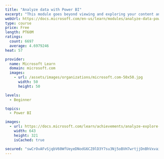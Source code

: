 ```yaml
---
title: "Analyze data with Power BI"
excerpt: "This module goes beyond viewing and exploring your content and explains how to interact with it by working with reports and dashboards to uncover and share new business insights."
webUrl: https://docs.microsoft.com/en-us/learn/modules/analyze-data-power-bi/
type: course
price: Free
length: PT60M
ratings:
  count: 6697
  average: 4.6979246
heat: 57

provider:
  name: Microsoft Learn
  domain: microsoft.com
  images:
    - url: /assets/images/organizations/microsoft.com-50x50.jpg
      width: 50
      height: 50

levels:
  - Beginner

topics:
  - Power BI

images:
  - url: https://docs.microsoft.com/learn/achievements/analyze-explore-data-power-bi-social.png
    width: 643
    height: 321
    isCached: true

secured: "swCrOvAFvSjqbV60WfUeyeDNodG6CZ0lD3Y7su3Nj5oBVH7wrtjjDnBhVxvaix9GT7Qh9ghvjIu+VzCeHKlSulCtyYLUT82a5VFz13S4pCBGt/O4JA+PPnS8NCEYMUIPd+71I+kk4CveBkOEWqBvJwQf6QJAp29YwDYzSzHui6d73racXobmYR0hNuZIQgknTFPY5uEqUFnwvlsNPzEg4NvMdUoxyMweUZCcJ8Ch2ZUepdVMW18IyW3w31B5j8s2u6nAsV6K0FnRwNihRn57yQf+boBr9d2CDIaZifonwTnUgQU0GaxtX1AAfA4S0tZ7JBgH/7lpMqsnVfYNifBn2Hf8yfNMDqeT8qoUG23TtlLwEFF8sFx8/hM8G/D/tNdFbGRG/KD9TJlrNV1w6S5a2BX0BlZ+m8NCTOT7iDl2hTE=;3AVydcRXyPAKtowCiHA4BQ=="
---
```


